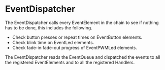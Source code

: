 # EventDispatcher #

The EventDispatcher calls every EventElement in the chain to see if nothing has to be done, this includes the following.

  * Check button presses or repeat times on EventButton elements.
  * Check blink time on EventLed elements.
  * Check fade-in fade-out progress of EventPWMLed elements.

The EventDispatcher reads the EventQueue and dispatched the events to all the registered EventElements and to all the registered Handlers.